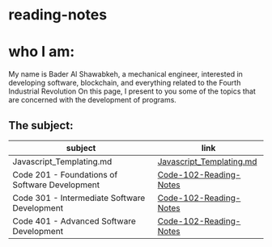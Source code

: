 # reading-notes

# who I am:
My name is Bader Al Shawabkeh, a mechanical engineer, interested in developing software, blockchain, 
and everything related to the Fourth Industrial Revolution On this page, 
I present to you some of the topics that are concerned with the development of programs.

## The subject:

subject    | link
---------- | ----
Javascript_Templating.md | [Javascript_Templating.md](https://bader-eng.github.io/Code-102-Reading-Notes/)
Code 201 - Foundations of Software Development | [Code-102-Reading-Notes](https://bader-eng.github.io/Code-201-Reading-Notes/)
Code 301 - Intermediate Software Development | [Code-102-Reading-Notes](https://bader-eng.github.io/Code-301---Intermediate-Software-Development/)
Code 401 - Advanced Software Development | [Code-102-Reading-Notes](https://bader-eng.github.io/Code-102-Reading-Notes/)

